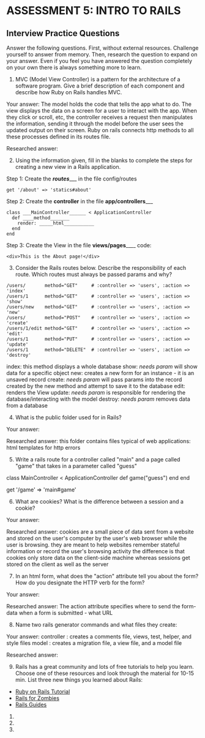 # ASSESSMENT 5: INTRO TO RAILS
## Interview Practice Questions

Answer the following questions. First, without external resources. Challenge yourself to answer from memory. Then, research the question to expand on your answer. Even if you feel you have answered the question completely on your own there is always something more to learn.

1. MVC (Model View Controller) is a pattern for the architecture of a software program. Give a brief description of each component and describe how Ruby on Rails handles MVC.

  Your answer:
  The model holds the code that tells the app what to do. The view displays the data on a screen for a user to interact with the app. When they click or scroll, etc, the controller receives a request then manipulates the information, sending it through the model before the user sees the updated output on their screen. Ruby on rails connects http methods to all these processes defined in its routes file.

  Researched answer:



2. Using the information given, fill in the blanks to complete the steps for creating a new view in a Rails application.

  Step 1: Create the ___routes______ in the file config/routes
  ```
  get '/about' => 'statics#about'
  ```

  Step 2: Create the ____controller____ in the file ____app/controllers_______
  ```
  class ___MainController______ < ApplicationController
    def ____method_______
      render: _____html___________
    end
  end
  ```

  Step 3: Create the View in the file ____views/pages________
  code:
  ```
  <div>This is the About page!</div>
  ```


3. Consider the Rails routes below. Describe the responsibility of  each route. Which routes must always be passed params and why?

```
/users/       method="GET"     # :controller => 'users', :action => 'index'
/users/1      method="GET"     # :controller => 'users', :action => 'show'
/users/new    method="GET"     # :controller => 'users', :action => 'new'
/users/       method="POST"    # :controller => 'users', :action => 'create'
/users/1/edit method="GET"     # :controller => 'users', :action => 'edit'
/users/1      method="PUT"     # :controller => 'users', :action => 'update'
/users/1      method="DELETE"  # :controller => 'users', :action => 'destroy'
```

index: this method displays a whole database
show: *needs param* will show data for a specific object
new: creates a new form for an instance - it is an unsaved record
create: *needs param* will pass params into the record created by the new method and attempt to save it to the database
edit: renders the View
update: *needs param* is responsible for rendering the database/interacting with the model
destroy: *needs param* removes data from a database




4. What is the public folder used for in Rails?

  Your answer:

  Researched answer:
  this folder contains files typical of web applications: html templates for http errors


5. Write a rails route for a controller called "main" and a page called "game" that takes in a parameter called "guess"

class MainController < ApplicationController
  def game("guess")
  end
end

  get '/game' => 'main#game'

6. What are cookies? What is the difference between a session and a cookie?

  Your answer:

  Researched answer:
  cookies are a small piece of data sent from a website and stored on the user's computer by the user's web browser while the user is browsing. they are meant to help websites remember stateful information or record the user's browsing activity
  the difference is that cookies only store data on the client-side machine whereas sessions get stored on the client as well as the server


7. In an html form, what does the "action" attribute tell you about the form? How do you designate the HTTP verb for the form?

  Your answer:

  Researched answer:
  The action attribute specifies where to send the form-data when a form is submitted - what URL



8. Name two rails generator commands and what files they create:

  Your answer:
  controller : creates a comments file, views, test, helper, and style files
  model : creates a migration file, a view file, and a model file

  Researched answer:


9. Rails has a great community and lots of free tutorials to help you learn. Choose one of these resources and look through the material for 10-15 min. List three new things you learned about Rails:
- [Ruby on Rails Tutorial](https://www.tutorialspoint.com/ruby-on-rails/index.htm)
- [Rails for Zombies](http://railsforzombies.org)
- [Rails Guides](http://guides.rubyonrails.org/getting_started.html)

1.

2.

3.
